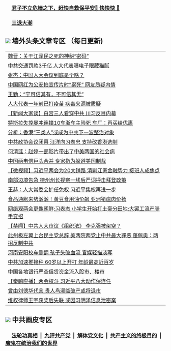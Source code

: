 
 ### &nbsp;&nbsp;&nbsp;&nbsp; [君子不立危樯之下，赶快自救保平安🍎 快快快 📩](https://github.com/pwgy/td/blob/master/README.md)

 ### &nbsp;&nbsp;&nbsp;&nbsp; [三退大潮](https://xcvkmzvnt.azureedge.net/?key=elmfdthqungpiwus&pin=85674129&ag=ogQuit&from=PW2) 

## <img src="https://img.icons8.com/cute-clipart/2x/circled-right.png"> 墙外头条文章专区 （每日更新)

<Table>
<tr><td colspan="2" align="left"><a href="https://wjrznnec.xhuyd.press/?name=c1343760&key=encdeuyadochlaxz&from=pw2">魏晋：关于江泽民之死的神秘“密码”</a></td></tr>
<tr><td colspan="2" align="left"><a href="https://wjrznnec.xhuyd.press/?name=c1343847&key=encdeuyadochlaxz&from=pw2">中共交通罚款3千亿 人大代表曝电子眼藏猫腻</a></td></tr>
<tr><td colspan="2" align="left"><a href="https://wjrznnec.xhuyd.press/?name=c1343848&key=encdeuyadochlaxz&from=pw2">张杰：中国人大会议到底是个啥？</a></td></tr>
<tr><td colspan="2" align="left"><a href="https://wjrznnec.xhuyd.press/?name=c1343784&key=encdeuyadochlaxz&from=pw2">中国网红为公安拍宣传片时“累死” 网友质疑内情</a></td></tr>
<tr><td colspan="2" align="left"><a href="https://wjrznnec.xhuyd.press/?name=c1343850&key=encdeuyadochlaxz&from=pw2">王勤：“宁可信其有，不可信其无”</a></td></tr>
<tr><td colspan="2" align="left"><a href="https://wjrznnec.xhuyd.press/?name=c1343843&key=encdeuyadochlaxz&from=pw2">人大代表一年前已打疫苗 病毒来源被质疑</a></td></tr>
<tr><td colspan="2" align="left"><a href="https://wjrznnec.xhuyd.press/?name=c1343759&key=encdeuyadochlaxz&from=pw2">【新闻大家谈】白宫三人看穿中共 川习反目内幕</a></td></tr>
<tr><td colspan="2" align="left"><a href="https://wjrznnec.xhuyd.press/?name=c1343808&key=encdeuyadochlaxz&from=pw2">特斯拉失控暴冲连撞10车浙车主险死 车厂：再买给优惠</a></td></tr>
<tr><td colspan="2" align="left"><a href="https://wjrznnec.xhuyd.press/?name=c1343818&key=encdeuyadochlaxz&from=pw2">分析：香港“三类人”或成为中共下一波整治对象</a></td></tr>
<tr><td colspan="2" align="left"><a href="https://wjrznnec.xhuyd.press/?name=c1343817&key=encdeuyadochlaxz&from=pw2">中共政协会议闭幕 汪洋向习表忠 支持改香港选制</a></td></tr>
<tr><td colspan="2" align="left"><a href="https://wjrznnec.xhuyd.press/?name=c1343849&key=encdeuyadochlaxz&from=pw2">何清涟：赵婷一部影片带出了中美两国的社会病</a></td></tr>
<tr><td colspan="2" align="left"><a href="https://wjrznnec.xhuyd.press/?name=c1343842&key=encdeuyadochlaxz&from=pw2">中国两电信巨头合并 专家指为躲避美国制裁</a></td></tr>
<tr><td colspan="2" align="left"><a href="https://wjrznnec.xhuyd.press/?name=c1343704&key=encdeuyadochlaxz&from=pw2">【微视频】习近平两会为20大铺路 清剿江家金融势力 接班人成焦点</a></td></tr>
<tr><td colspan="2" align="left"><a href="https://wjrznnec.xhuyd.press/?name=c1343822&key=encdeuyadochlaxz&from=pw2">南部边境告急 德州州长视察一线后严词抨击拜登政策</a></td></tr>
<tr><td colspan="2" align="left"><a href="https://wjrznnec.xhuyd.press/?name=c1343805&key=encdeuyadochlaxz&from=pw2">王赫：人大常委会扩任免权 习近平集权再进一步</a></td></tr>
<tr><td colspan="2" align="left"><a href="https://wjrznnec.xhuyd.press/?name=c1343787&key=encdeuyadochlaxz&from=pw2">食品通胀来势汹汹！黄豆食用油价飙 亚洲猪瘟肉价扬</a></td></tr>
<tr><td colspan="2" align="left"><a href="https://wjrznnec.xhuyd.press/?name=c1343908&key=encdeuyadochlaxz&from=pw2">网络观两会更像朝鲜;习表态,小学生开始打土豪分田地;大罢工流产骑手变招</a></td></tr>
<tr><td colspan="2" align="left"><a href="https://wjrznnec.xhuyd.press/?name=c1343702&key=encdeuyadochlaxz&from=pw2">【禁闻】中共人大审议《组织法》 李克强被架空？</a></td></tr>
<tr><td colspan="2" align="left"><a href="https://wjrznnec.xhuyd.press/?name=c1343909&key=encdeuyadochlaxz&from=pw2">此州极左翼上台民主党总辞 美两院两党止中共最大罪恶 蓬佩奥：两招反制中共</a></td></tr>
<tr><td colspan="2" align="left"><a href="https://wjrznnec.xhuyd.press/?name=c1343815&key=encdeuyadochlaxz&from=pw2">河南安阳校车侧翻 孩子头破血流 官媒轻描淡写</a></td></tr>
<tr><td colspan="2" align="left"><a href="https://wjrznnec.xhuyd.press/?name=c1343891&key=encdeuyadochlaxz&from=pw2">中共加速推接种 60岁以上开打 年龄最高近百岁</a></td></tr>
<tr><td colspan="2" align="left"><a href="https://wjrznnec.xhuyd.press/?name=c1343764&key=encdeuyadochlaxz&from=pw2">中国各地银行严查信贷资金流入股市、楼市</a></td></tr>
<tr><td colspan="2" align="left"><a href="https://wjrznnec.xhuyd.press/?name=c1343897&key=encdeuyadochlaxz&from=pw2">【秦鹏直播】两会权斗 习近平八大动作保连任</a></td></tr>
<tr><td colspan="2" align="left"><a href="https://wjrznnec.xhuyd.press/?name=c1343819&key=encdeuyadochlaxz&from=pw2">曾由刘德华代言 贵人鸟濒临破产或将退市</a></td></tr>
<tr><td colspan="2" align="left"><a href="https://wjrznnec.xhuyd.press/?name=c1343892&key=encdeuyadochlaxz&from=pw2">维权律师王宇获奖后失联 或因习明泽信息泄密案</a></td></tr>

 </Table>
 
 ## <img src="https://img.icons8.com/cute-clipart/2x/circled-right.png"> 中共画皮专区
 ### &nbsp;&nbsp;&nbsp;&nbsp; [法轮功真相](https://github.com/begood0513/basic/blob/master/README.md) &nbsp;|&nbsp; [九评共产党](https://github.com/begood0513/9ping.md/blob/master/README.md) &nbsp;|&nbsp; [解体党文化](https://github.com/begood0513/jtdwh.md/blob/master/README.md)   &nbsp;|&nbsp; [共产主义的终极目的](https://github.com/begood0513/gczydzjmd.md/blob/master/README.md) &nbsp;|&nbsp; [魔鬼在统治我们的世界](https://github.com/begood0513/gczydzjmd.md/blob/master/README.md) 
